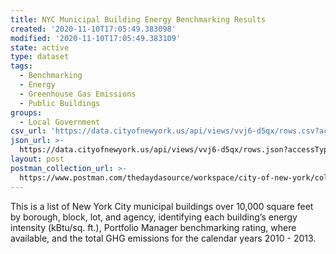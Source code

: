 ```yaml
---
title: NYC Municipal Building Energy Benchmarking Results
created: '2020-11-10T17:05:49.383098'
modified: '2020-11-10T17:05:49.383109'
state: active
type: dataset
tags:
  - Benchmarking
  - Energy
  - Greenhouse Gas Emissions
  - Public Buildings
groups:
  - Local Government
csv_url: 'https://data.cityofnewyork.us/api/views/vvj6-d5qx/rows.csv?accessType=DOWNLOAD'
json_url: >-
  https://data.cityofnewyork.us/api/views/vvj6-d5qx/rows.json?accessType=DOWNLOAD
layout: post
postman_collection_url: >-
  https://www.postman.com/thedaydasource/workspace/city-of-new-york/collection/15909983-070a764e-a90c-41fb-b556-2280cb93ba1c
---
```

This is a list of New York City municipal buildings over 10,000 square feet by borough, block, lot, and agency, identifying each building’s energy intensity (kBtu/sq. ft.), Portfolio Manager benchmarking rating, where available, and the total GHG emissions for the calendar years 2010 - 2013.
